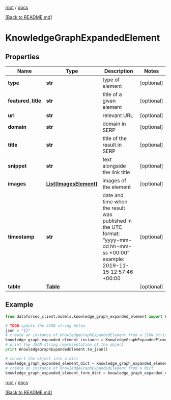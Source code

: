 [root](./../ "root") / [docs](./ "docs")

[[Back to README.md]](./../README.md "[Back to README.md]")

# KnowledgeGraphExpandedElement

## Properties

Name | Type | Description | Notes
------------ | ------------- | ------------- | -------------
**type** | **str** | type of element | [optional]
**featured_title** | **str** | title of a given element | [optional]
**url** | **str** | relevant URL | [optional]
**domain** | **str** | domain in SERP | [optional]
**title** | **str** | title of the result in SERP | [optional]
**snippet** | **str** | text alongside the link title | [optional]
**images** | [**List[ImagesElement]**](ImagesElement.md) | images of the element | [optional]
**timestamp** | **str** | date and time when the result was published in the UTC format: “yyyy-mm-dd hh-mm-ss +00:00” example: 2019-11-15 12:57:46 +00:00 | [optional]
**table** | [**Table**](Table.md) |  | [optional]

## Example

```python
from dataforseo_client.models.knowledge_graph_expanded_element import KnowledgeGraphExpandedElement

# TODO update the JSON string below
json = "{}"
# create an instance of KnowledgeGraphExpandedElement from a JSON string
knowledge_graph_expanded_element_instance = KnowledgeGraphExpandedElement.from_json(json)
# print the JSON string representation of the object
print KnowledgeGraphExpandedElement.to_json()

# convert the object into a dict
knowledge_graph_expanded_element_dict = knowledge_graph_expanded_element_instance.to_dict()
# create an instance of KnowledgeGraphExpandedElement from a dict
knowledge_graph_expanded_element_form_dict = knowledge_graph_expanded_element.from_dict(knowledge_graph_expanded_element_dict)
```

  

[root](./../ "root") / [docs](./ "docs")

[[Back to README.md]](./../README.md "[Back to README.md]")